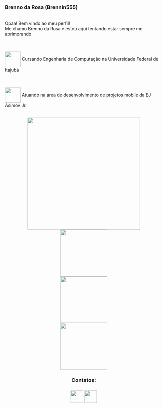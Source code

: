 ### Brenno da Rosa (Brennin555)
  <br>Opaa! Bem vindo ao meu perfil!
  <br> Me chamo Brenno da Rosa e estou aqui tentando estar sempre me aprimorando
  
  <br><br>
  <img align = center height="50em" src="https://upload.wikimedia.org/wikipedia/commons/a/ab/EFEI_logo.png">
  Cursando Engenharia de Computação na Universidade Federal de Itajubá 
  
  <br><br> 
  <img align = center height="50em" src="https://uploads.brasiljunior.org.br/uploads/ej/image/1465/LogoAzul.png">
  Atuando na área de desenvolvimento de projetos mobile da EJ Asimov Jr.

 
  



<!--
**Brennin555/Brennin555** is a ✨ _special_ ✨ repository because its `README.md` (this file) appears on your GitHub profile.

Here are some ideas to get you started:

- 🔭 I’m currently working on ...
- 🌱 I’m currently learning ...
- 👯 I’m looking to collaborate on ...
- 🤔 I’m looking for help with ...
- 💬 Ask me about ...
- 📫 How to reach me: ...
- 😄 Pronouns: ...
- ⚡ Fun fact: ...

<img height="180em" src="https://github-readme-stats.vercel.app/api?username=Brennin555&show_icons=true&theme=dracula&include_all_commits=true&count_private=true"/>
<img height="180em" src="https://github-readme-stats.vercel.app/api/top-langs/?username=Brennin555&layout=compact&langs_count=7&theme=vision-friendly-dark"/>

-->
<br>
<div align="center">
  <a href="https://github.com/Brennin555">
</div>
<div align="center">
 <img height="360em" src="https://github-readme-stats.vercel.app/api/top-langs/?username=Brennin555&locale=pt-br&hide=SWIG&theme=vision-friendly-dark"
</div>
<div>  
<a href = "https://github.com/Brennin555/MeuPortfolio" target="_blank"> <img height="150em" src="https://github-readme-stats.vercel.app/api/pin/?username=Brennin555&repo=MeuPortfolio&theme=vision-friendly-dark"></a> 
</div>
  
<div>  
<a href = "https://github.com/Brennin555/rastreadorDeCodigo-Ionic" target="_blank"> <img height="150em" src="https://github-readme-stats.vercel.app/api/pin/?username=Brennin555&repo=rastreadorDeCodigo-Ionic&theme=vision-friendly-dark"></a> 
</div>   
  
<div>  
<a href = "https://github.com/Brennin555/Aplicativo-Lista-com-Autentiacao-Firebase" target="_blank"> <img height="150em" src="https://github-readme-stats.vercel.app/api/pin/?username=Brennin555&repo=Aplicativo-Lista-com-Autentiacao-Firebase&theme=vision-friendly-dark"></a> 
</div>   
  
  
  
<div>
 <h3>Contatos:<h3>
   
   <a href="https://instagram.com/brennin_555" target="_blank"><img src="https://img.shields.io/badge/-Instagram-%23E4405F?style=for-the-      badge&logo=instagram&logoColor=white" img height="40em" target="_blank"></a>
   <a href="https://www.linkedin.com/in/brenno-da-rosa-2091271aa" target="_blank"><img src="https://img.shields.io/badge/-LinkedIn-%230077B5?style=for-the-badge&logo=linkedin&logoColor=white" img height="40em" target="_blank"></a> 
 
 <!-- ![Snake animation](https://github.com/Brennin555/Brennin555/blob/output/github-contribution-grid-snake.svg)-->  
</div>
